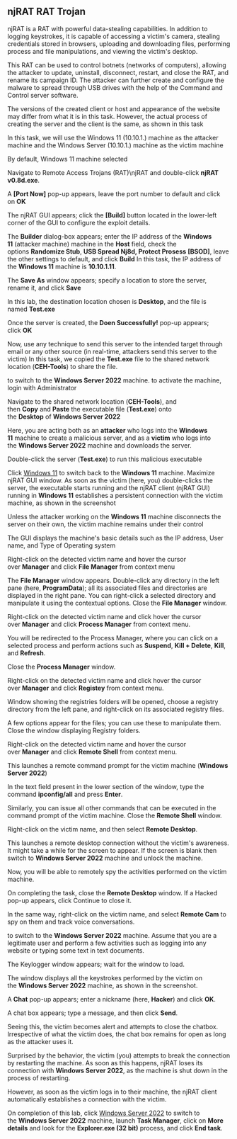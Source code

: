 
## njRAT RAT Trojan


njRAT is a RAT with powerful data-stealing capabilities. In addition to logging keystrokes, it is capable of accessing a victim's camera, stealing credentials stored in browsers, uploading and downloading files, performing process and file manipulations, and viewing the victim's desktop.

This RAT can be used to control botnets (networks of computers), allowing the attacker to update, uninstall, disconnect, restart, and close the RAT, and rename its campaign ID. The attacker can further create and configure the malware to spread through USB drives with the help of the Command and Control server software.

The versions of the created client or host and appearance of the website may differ from what it is in this task. However, the actual process of creating the server and the client is the same, as shown in this task

In this task, we will use the Windows 11 (10.10.1.) machine as the attacker machine and the Windows Server (10.10.1.) machine as the victim machine

By default, Windows 11 machine selected

Navigate to Remote Access Trojans (RAT)\njRAT and double-click **njRAT v0.8d.exe**.

A **[Port Now]** pop-up appears, leave the port number to default and click on **OK**

The njRAT GUI appears; click the **[Build]** button located in the lower-left corner of the GUI to configure the exploit details.

The **Builder** dialog-box appears; enter the IP address of the **Windows 11** (attacker machine) machine in the **Host** field, check the options **Randomize Stub**, **USB Spread Nj8d, Protect Prosess** **[BSOD]**, leave the other settings to default, and click **Build**
In this task, the IP address of the **Windows 11** machine is **10.10.1.11**.

The **Save As** window appears; specify a location to store the server, rename it, and click **Save**

In this lab, the destination location chosen is **Desktop**, and the file is named **Test.exe**

Once the server is created, the **Doen Successfully!** pop-up appears; click **OK**

Now, use any technique to send this server to the intended target through email or any other source (in real-time, attackers send this server to the victim)
In this task, we copied the **Test.exe** file to the shared network location (**CEH-Tools**) to share the file.

to switch to the **Windows Server 2022** machine. to activate the machine, login with Administrator

Navigate to the shared network location (**CEH-Tools**), and then **Copy** and **Paste** the executable file (**Test.exe**) onto the **Desktop** of **Windows Server 2022**
  
Here, you are acting both as an **attacker** who logs into the **Windows 11** machine to create a malicious server, and as a **victim** who logs into the **Windows Server 2022** machine and downloads the server.

Double-click the server (**Test.exe**) to run this malicious executable
  
Click [Windows 11](https://labclient.labondemand.com/Instructions/5b5fbc6d-0ef1-49e8-b840-302f5a3d1d89#) to switch back to the **Windows 11** machine. Maximize njRAT GUI window. As soon as the victim (here, you) double-clicks the server, the executable starts running and the njRAT client (njRAT GUI) running in **Windows 11** establishes a persistent connection with the victim machine, as shown in the screenshot
  
Unless the attacker working on the **Windows 11** machine disconnects the server on their own, the victim machine remains under their control

The GUI displays the machine's basic details such as the IP address, User name, and Type of Operating system

Right-click on the detected victim name and hover the cursor over **Manager** and click **File Manager** from context menu
  
The **File Manager** window appears. Double-click any directory in the left pane (here, **ProgramData**); all its associated files and directories are displayed in the right pane. You can right-click a selected directory and manipulate it using the contextual options. Close the **File Manager** window.

Right-click on the detected victim name and click hover the cursor over **Manager** and click **Process Manager** from context menu.

You will be redirected to the Process Manager, where you can click on a selected process and perform actions such as **Suspend**, **Kill + Delete**, **Kill**, and **Refresh**.

Close the **Process Manager** window.

Right-click on the detected victim name and click hover the cursor over **Manager** and click **Registey** from context menu.

Window showing the registries folders will be opened, choose a registry directory from the left pane, and right-click on its associated registry files.
  
A few options appear for the files; you can use these to manipulate them. Close the window displaying Registry folders.

Right-click on the detected victim name and hover the cursor over **Manager** and click **Remote Shell** from context menu.

This launches a remote command prompt for the victim machine (**Windows Server 2022**)

In the text field present in the lower section of the window, type the command **ipconfig/all** and press **Enter**.

Similarly, you can issue all other commands that can be executed in the command prompt of the victim machine. Close the **Remote Shell** window.
  
Right-click on the victim name, and then select **Remote Desktop**.

This launches a remote desktop connection without the victim's awareness.
It might take a while for the screen to appear. If the screen is blank then switch to **Windows Server 2022** machine and unlock the machine.

Now, you will be able to remotely spy the activities performed on the victim machine.

On completing the task, close the **Remote Desktop** window.
If a Hacked pop-up appears, click Continue to close it.

In the same way, right-click on the victim name, and select **Remote Cam** to spy on them and track voice conversations.

to switch to the **Windows Server 2022** machine. Assume that you are a legitimate user and perform a few activities such as logging into any website or typing some text in text documents.

The Keylogger window appears; wait for the window to load.

The window displays all the keystrokes performed by the victim on the **Windows Server 2022** machine, as shown in the screenshot.

A **Chat** pop-up appears; enter a nickname (here, **Hacker**) and click **OK**.

A chat box appears; type a message, and then click **Send**.

Seeing this, the victim becomes alert and attempts to close the chatbox. Irrespective of what the victim does, the chat box remains for open as long as the attacker uses it.

Surprised by the behavior, the victim (you) attempts to break the connection by restarting the machine. As soon as this happens, njRAT loses its connection with **Windows Server 2022**, as the machine is shut down in the process of restarting.

However, as soon as the victim logs in to their machine, the njRAT client automatically establishes a connection with the victim.
  
On completion of this lab, click [Windows Server 2022](https://labclient.labondemand.com/Instructions/5b5fbc6d-0ef1-49e8-b840-302f5a3d1d89#) to switch to the **Windows Server 2022** machine, launch **Task Manager**, click on **More details** and look for the **Explorer.exe (32 bit)** process, and click **End task**.

